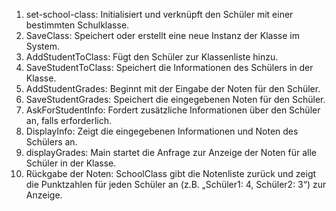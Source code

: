 1. set-school-class: Initialisiert und verknüpft den Schüler mit einer bestimmten Schulklasse.
2. SaveClass: Speichert oder erstellt eine neue Instanz der Klasse im System.
3. AddStudentToClass: Fügt den Schüler zur Klassenliste hinzu.
4. SaveStudentToClass: Speichert die Informationen des Schülers in der Klasse.
5. AddStudentGrades: Beginnt mit der Eingabe der Noten für den Schüler.
6. SaveStudentGrades: Speichert die eingegebenen Noten für den Schüler.
7. AskForStudentInfo: Fordert zusätzliche Informationen über den Schüler an, falls erforderlich.
8. DisplayInfo: Zeigt die eingegebenen Informationen und Noten des Schülers an.
9. displayGrades: Main startet die Anfrage zur Anzeige der Noten für alle Schüler in der Klasse.
10. Rückgabe der Noten: SchoolClass gibt die Notenliste zurück und zeigt die Punktzahlen für jeden Schüler an (z.B. „Schüler1: 4, Schüler2: 3“) zur Anzeige.